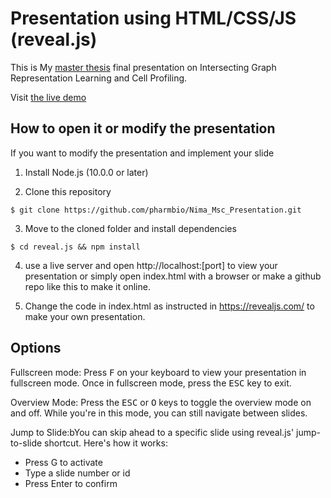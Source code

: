 # Presentation using HTML/CSS/JS (reveal.js)

This is My [master thesis](https://github.com/pharmbio/nw-cp) final presentation on Intersecting Graph Representation Learning and Cell Profiling.

Visit [the live demo](https://pharmbio.github.io/Nima_Msc_Presentation/)

## How to open it or modify the presentation

If you want to modify the presentation and implement your slide

1. Install Node.js (10.0.0 or later)
   
2. Clone this repository
   
```shell script
$ git clone https://github.com/pharmbio/Nima_Msc_Presentation.git
```
3. Move to the cloned folder and install dependencies
   
```shell script
$ cd reveal.js && npm install
```

4. use a live server and open http://localhost:[port] to view your presentation or simply open index.html with a browser or make a github repo like this to make it online.

5. Change the code in index.html as instructed in https://revealjs.com/ to make your own presentation.


## Options

Fullscreen mode:  Press <kbd>F</kbd> on your keyboard to view your presentation in fullscreen mode. Once in fullscreen mode, press the <kbd>ESC</kbd> key to exit.

Overview Mode: Press the <kbd>ESC</kbd> or <kbd>O</kbd> keys to toggle the overview mode on and off. While you're in this mode, you can still navigate between slides.

Jump to Slide:bYou can skip ahead to a specific slide using reveal.js' jump-to-slide shortcut. Here's how it works:

- Press G to activate
- Type a slide number or id
- Press Enter to confirm


